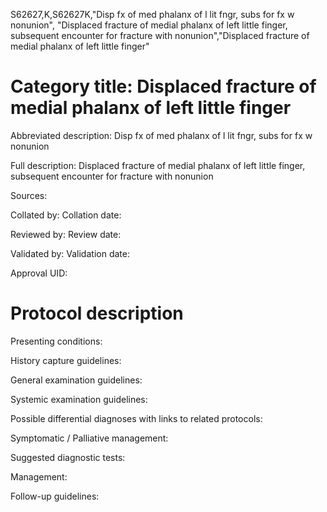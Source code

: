S62627,K,S62627K,"Disp fx of med phalanx of l lit fngr, subs for fx w nonunion", "Displaced fracture of medial phalanx of left little finger, subsequent encounter for fracture with nonunion","Displaced fracture of medial phalanx of left little finger"
# Category title: Displaced fracture of medial phalanx of left little finger

Abbreviated description: Disp fx of med phalanx of l lit fngr, subs for fx w nonunion

Full description: Displaced fracture of medial phalanx of left little finger, subsequent encounter for fracture with nonunion

Sources:

Collated by:
Collation date:

Reviewed by:
Review date:

Validated by:
Validation date:

Approval UID:

# Protocol description

Presenting conditions:

History capture guidelines:

General examination guidelines:

Systemic examination guidelines:

Possible differential diagnoses with links to related protocols:

Symptomatic / Palliative management:

Suggested diagnostic tests:

Management:

Follow-up guidelines:

